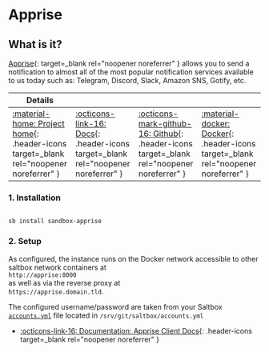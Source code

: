 # Apprise

## What is it?

[Apprise](https://github.com/caronc/apprise){: target=_blank rel="noopener noreferrer" } allows you to send a notification to almost all of the most popular notification services available to us today such as: Telegram, Discord, Slack, Amazon SNS, Gotify, etc.

| Details     |             |             |             |
|-------------|-------------|-------------|-------------|
| [:material-home: Project home](https://github.com/caronc/apprise){: .header-icons target=_blank rel="noopener noreferrer" } | [:octicons-link-16: Docs](https://github.com/caronc/apprise/wiki){: .header-icons target=_blank rel="noopener noreferrer" } | [:octicons-mark-github-16: Github](https://github.com/caronc/apprise){: .header-icons target=_blank rel="noopener noreferrer" } | [:material-docker: Docker](https://hub.docker.com/r/caronc/apprise){: .header-icons target=_blank rel="noopener noreferrer" }|

### 1. Installation

``` shell

sb install sandbox-apprise

```

### 2. Setup

As configured, the instance runs on the Docker network accessible to other saltbox network containers at <br />
`http://apprise:8000` <br />
as well as via the reverse proxy at <br />
`https://apprise.domain.tld`.

The configured username/password are taken from your Saltbox [`accounts.yml`](../../saltbox/install/install.md#configuration) file located in `/srv/git/saltbox/accounts.yml`

- [:octicons-link-16: Documentation: Apprise Client Docs](https://github.com/caronc/apprise/wiki){: .header-icons target=_blank rel="noopener noreferrer" }
